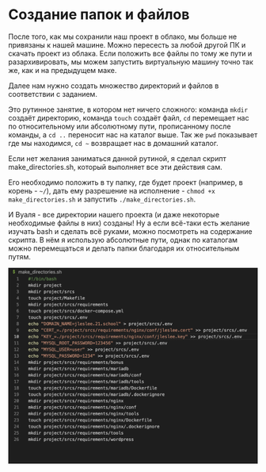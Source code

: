 # Создание папок и файлов

После того, как мы сохранили наш проект в облако, мы больше не привязаны к нашей машине. Можно пересесть за любой другой ПК и скачать проект из облака. Если положить все файлы по тому же пути и разархивировать, мы можем запустить виртуальную машину точно так же, как и на предыдущем маке.

Далее нам нужно создать множество директорий и файлов в соответствии с заданием.

Это рутинное занятие, в котором нет ничего сложного: команда ```mkdir``` создаёт директорию, команда ```touch``` создаёт файл, ```cd``` перемещает нас по относительному или абсолютному пути, прописанному после команды, а ```cd ..``` переносит нас на каталог выше. Так же ``pwd`` показывает где мы находимся, ``cd ~`` возвращает нас в домашний каталог.

Если нет желания заниматься данной рутиной, я сделал скрипт make_directories.sh, который выполняет все эти действия сам.

Его необходимо положить в ту папку, где будет проект (например, в корень - ``~/``), дать ему разрешение на исполнение - ``chmod +x make_directories.sh`` и запустить ``./make_directories.sh``.

И Вуаля - все директории нашего проекта (и даже некоторые необходимые файлы в них) созданы! Ну а если всё-таки есть желание изучать bash и сделать всё руками, можно посмотреть на содержание скрипта. В нём я использую абсолютные пути, однак по каталогам можно перемещаться и делать папки благодаря их относительным путям.

![Создание папок](media/create_folders/run_script.png)
